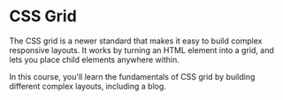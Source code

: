 ﻿# CSS Grid
The CSS grid is a newer standard that makes 
it easy to build complex responsive layouts. 
It works by turning an HTML element into a grid, 
and lets you place child elements anywhere within.

In this course, you'll learn the fundamentals 
of CSS grid by building different complex 
layouts, including a blog.

